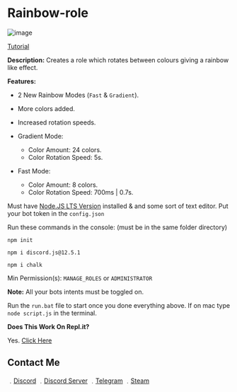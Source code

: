 # Rainbow-role

![image](https://user-images.githubusercontent.com/71920969/117990890-7dca9880-b335-11eb-9887-d4ace3bd4643.png)


[Tutorial](https://www.youtube.com/watch?v=rP25VX6de4A)

**Description:** Creates a role which rotates between colours giving a rainbow like effect.

**Features:**

- 2 New Rainbow Modes (`Fast` & `Gradient`).
- More colors added.
- Increased rotation speeds.

- Gradient Mode:
  - Color Amount: 24 colors.
  - Color Rotation Speed: 5s.
- Fast Mode:
  - Color Amount: 8 colors.
  - Color Rotation Speed: 700ms | 0.7s.

Must have [Node.JS LTS Version](https://nodejs.org/en/) installed & and some sort of text editor.
Put your bot token in the `config.json`

Run these commands in the console: (must be in the same folder directory)

```
npm init
```

```
npm i discord.js@12.5.1
```

```
npm i chalk
```

Min Permission(s): `MANAGE_ROLES` or `ADMINISTRATOR`

**Note:** All your bots intents must be toggled on.

Run the `run.bat` file to start once you done everything above. If on mac type `node script.js` in the terminal.

**Does This Work On Repl.it?**

Yes. [Click Here](https://replit.com/@17teen/Rainbow-role?v=1)

## Contact Me

﹒[Discord](https://discord.com/users/709827684888215582)
﹒[Discord Server](https://discord.gg/4nSYqZ8KAA)
﹒[Telegram](https://t.me/clairvoyant7teen)
﹒[Steam](https://steamcommunity.com/id/seven777teen/)
